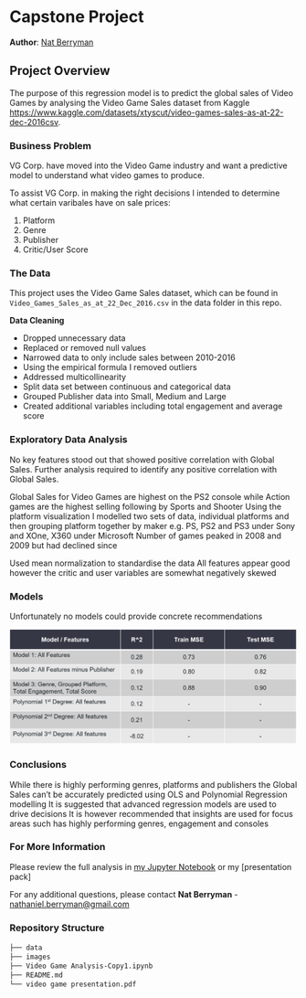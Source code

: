 # Capstone Project

**Author**: [Nat Berryman](https://github.com/natberr)

## Project Overview

The purpose of this regression model is to predict the global sales of Video Games by analysing the Video Game Sales
dataset from Kaggle https://www.kaggle.com/datasets/xtyscut/video-games-sales-as-at-22-dec-2016csv.

### Business Problem

VG Corp. have moved into the Video Game industry and want a predictive model to understand what video games to produce.

To assist VG Corp. in making the right decisions I intended to determine what certain varibales have on sale prices:
1. Platform
2. Genre
3. Publisher
4. Critic/User Score

### The Data

This project uses the Video Game Sales dataset, which can be found in  `Video_Games_Sales_as_at_22_Dec_2016.csv` in the data folder in this repo.

**Data Cleaning**
- Dropped unnecessary data
- Replaced or removed null values
- Narrowed data to only include sales between 2010-2016
- Using the empirical formula I removed outliers
- Addressed multicollinearity
- Split data set between continuous and categorical data
- Grouped Publisher data into Small, Medium and Large
- Created additional variables including total engagement and average score

### Exploratory Data Analysis

No key features stood out that showed positive correlation with Global Sales.
Further analysis required to identify any positive correlation with Global Sales.

Global Sales for Video Games are highest on the PS2 console while Action games are the highest selling following by Sports and Shooter
Using the platform visualization I modelled two sets of data, individual platforms and then grouping platform together by maker e.g. PS, PS2 and PS3 under Sony and XOne, X360 under Microsoft
Number of games peaked in 2008 and 2009 but had declined since

Used mean normalization to standardise the data
All features appear good however  the critic and user variables are somewhat negatively skewed

### Models

Unfortunately no models could provide concrete recommendations

![](./images/modeltable.png)

### Conclusions

While there is highly performing genres, platforms and publishers the Global Sales can’t be accurately predicted using OLS and Polynomial Regression modelling
It is suggested that advanced regression models are used to drive decisions
It is however recommended that insights are used for focus areas such has highly performing genres, engagement and consoles

### For More Information

Please review the full analysis in [my Jupyter Notebook](http://localhost:8888/notebooks/Desktop/AcademyXI/ProjectThree/Video%20Game%20Analysis-Copy1.ipynb) or my [presentation pack]

For any additional questions, please contact **Nat Berryman** - nathaniel.berryman@gmail.com

### Repository Structure

```
├── data
├── images
├── Video Game Analysis-Copy1.ipynb
├── README.md
└── video game presentation.pdf
```
